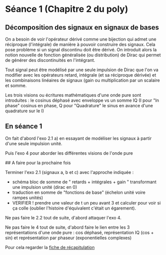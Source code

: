 # Séance 1 (Chapitre 2 du poly)

## Décomposition des signaux en signaux de bases

On a besoin de voir l'opérateur dérivé comme une bijection qui admet  une réciproque (l'intégrale) de manière à pouvoir construire des signaux. Cela pose problème si un signal discontinu doit être dérivé. On introduit alors la notion nouvelle de fonction généralisée (ou distribution) de Dirac qui permet de générer des discontinuités en l'intégrant.

Tout signal peut être modélisé par une seule impulsion de Dirac que l'on va modifier avec les opérateurs retard, intégrale (et sa réciproque dérivée) et les combinaisons linéaires de signaux (gain ou multiplication par un scalaire et somme. 

Les trois visions ou écritures mathématiques d'une onde pure sont introduites : le cosinus déphasé avec enveloppe vs un somme IQ (I pour "In phase" cosinus en phase, Q pour "Quadrature" le sinus en avance d'une quadrature sur le I)

## En séance 1

On fait d'abord l'exo 2.1 a)  en essayant de modéliser les signaux à partir d'une seule impulsion unité.

Puis l'exo 4 pour aborder les différentes visions de l'onde pure

## A faire pour la prochaine fois

Terminer l'exo 2.1 (signaux a, b et c) avec l'approche indiquée :
- schéma bloc de somme de " retards + intégrales + gain " transformant une impulsion unité (dirac en 0)
- traduction en somme de "fonctions de base" (échelon unité voire rampes unités)
- VERIFIER ! prendre une valeur de t un peu avant 3 et calculer pour voir si ça colle (oublier l'histoire d'équivalent c'était un égarement).

Ne pas faire le 2.2 tout de suite, d'abord attaquer l'exo 4.

Ne pas faire le 4 tout de suite, d'abord faire le lien entre les 3 représentations d'une onde pure : cos déphasé, représentation IQ (cos + sin) et représentation par phaseur (exponentielles complexes)

Pour cela regarder la [fiche de récapitulation](./phaseur_onde_IQ.pdf)